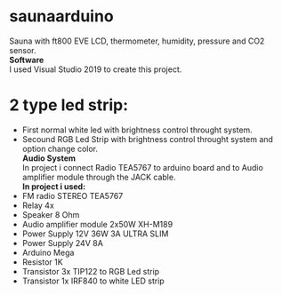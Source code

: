 # saunaarduino
Sauna with ft800 EVE LCD, thermometer, humidity, pressure and CO2 sensor. 
<br><b>Software</b><br>
I used Visual Studio 2019 to create this project.
<br><b><h1>2 type led strip: </h1></b>
* First normal white led with brightness control throught system. 
* Secound RGB Led Strip with brightness control throught system and option change color.
<br><b>Audio System</b><br>
In project i connect Radio TEA5767 to arduino board and to Audio amplifier module through the JACK cable.
<br><b>In project i used:</b><br>
* FM radio STEREO TEA5767
* Relay 4x
* Speaker 8 Ohm
* Audio amplifier module 2x50W XH-M189
* Power Supply 12V 36W 3A ULTRA SLIM
* Power Supply 24V 8A
* Arduino Mega
* Resistor 1K
* Transistor 3x TIP122 to RGB Led strip
* Transistor 1x IRF840 to white LED strip
